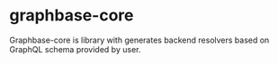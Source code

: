 # graphbase-core

Graphbase-core is library with generates backend resolvers based on GraphQL schema provided by user.
